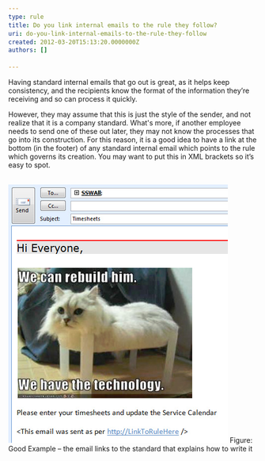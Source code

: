 ```yaml
---
type: rule
title: Do you link internal emails to the rule they follow?
uri: do-you-link-internal-emails-to-the-rule-they-follow
created: 2012-03-20T15:13:20.0000000Z
authors: []

---
```




<span class='intro'> Having standard internal emails that go out is great, as it helps keep consistency, and the recipients know the format of the information they’re receiving and so can process it quickly.<br> </span>

<p>However, they may assume that this is just the style of the sender, and not realize that it is a company standard. What's more, if another employee needs to send one of these out later, they may not know the processes that go into its construction. For this reason, it is a good idea to have a link at the bottom (in the footer) of any standard internal email which points to the rule which governs its creation. You may want to put this in XML brackets so it’s easy to spot.​​<br><br></p>
<img class="ms-rteCustom-ImageArea" border="0" alt="Link to rule" src="./link-to-rule.jpg" /> <span class="ms-rteCustom-FigureGood">Figure&#58; Good Example – the email links to the standard that explains how to write it</span>



